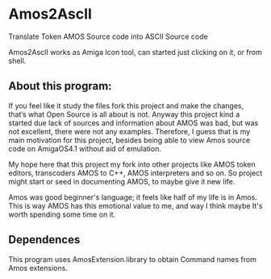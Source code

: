 # Amos2AscII
Translate Token AMOS Source code into ASCII Source code

Amos2AscII works as Amiga Icon tool, can started just clicking on it, or from shell.

About this program:
-------------------
If you feel like it study the files fork this project and make the changes, that’s what Open Source is all about is not.
Anyway this project kind a started due lack of sources and information about AMOS was bad, but was not excellent, there were not any examples. Therefore, I guess that is my main motivation for this project, besides being able to view Amos source code on AmigaOS4.1 without aid of emulation.

My hope here that this project my fork into other projects like AMOS token editors, transcoders AMOS to C++, AMOS interpreters and so on. So project might start or seed in documenting AMOS, to maybe give it new life.

Amos was good beginner's language; it feels like half of my life is in Amos. This is way AMOS has this emotional value to me, and way I think maybe It's worth spending some time on it.

Dependences
-----------
This program uses AmosExtension.library to obtain Command names from Amos extensions.
